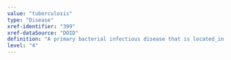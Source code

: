 ```yaml
---
value: "tuberculosis"
type: "Disease"
xref-identifier: "399"
xref-dataSource: "DOID"
definition: "A primary bacterial infectious disease that is located_in lungs, located_in lymph nodes, located_in pericardium, located_in brain, located_in pleura or located_in gastrointestinal tract, has_material_basis_in Mycobacterium tuberculosis, which is transmitted_by droplets released into the air when an infected person coughs or sneezes."
level: "4"
---
```

